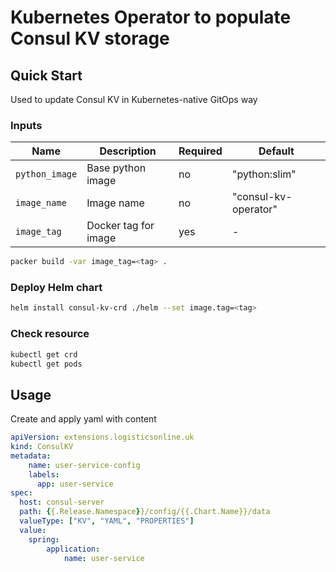 # Kubernetes Operator to populate Consul KV storage

## Quick Start
Used to update Consul KV in Kubernetes-native GitOps way

### Inputs
| Name           | Description          | Required | Default              |
|----------------|----------------------|----------|----------------------|
| `python_image` | Base python image    | no       | "python:slim"        |
| `image_name`   | Image name           | no       | "consul-kv-operator" |
| `image_tag`    | Docker tag for image | yes      | -                    |

```bash
packer build -var image_tag=<tag> .
```

### Deploy Helm chart

```bash
helm install consul-kv-crd ./helm --set image.tag=<tag>
```

### Check resource

```bash
kubectl get crd
kubectl get pods
```

## **Usage**

Create and apply yaml with content

```yaml
apiVersion: extensions.logisticsonline.uk
kind: ConsulKV
metadata:
    name: user-service-config
    labels:
      app: user-service
spec:
  host: consul-server
  path: {{.Release.Namespace}}/config/{{.Chart.Name}}/data
  valueType: ["KV", "YAML", "PROPERTIES"]
  value:
    spring:
        application:
            name: user-service
```
